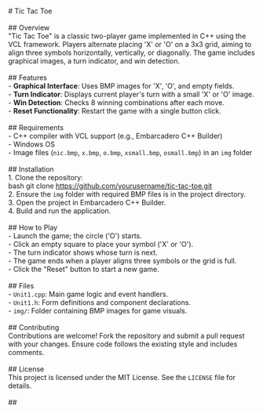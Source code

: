 <br># Tic Tac Toe<br><br>## Overview<br>"Tic Tac Toe" is a classic two-player game implemented in C++ using the VCL framework. Players alternate placing 'X' or 'O' on a 3x3 grid, aiming to align three symbols horizontally, vertically, or diagonally. The game includes graphical images, a turn indicator, and win detection.<br><br>## Features<br>- **Graphical Interface**: Uses BMP images for 'X', 'O', and empty fields.<br>- **Turn Indicator**: Displays current player's turn with a small 'X' or 'O' image.<br>- **Win Detection**: Checks 8 winning combinations after each move.<br>- **Reset Functionality**: Restart the game with a single button click.<br><br>## Requirements<br>- C++ compiler with VCL support (e.g., Embarcadero C++ Builder)<br>- Windows OS<br>- Image files (`nic.bmp`, `x.bmp`, `o.bmp`, `xsmall.bmp`, `osmall.bmp`) in an `img` folder<br><br>## Installation<br>1. Clone the repository:<br>   bash
   git clone https://github.com/yourusername/tic-tac-toe.git
   <br>2. Ensure the `img` folder with required BMP files is in the project directory.<br>3. Open the project in Embarcadero C++ Builder.<br>4. Build and run the application.<br><br>## How to Play<br>- Launch the game; the circle ('O') starts.<br>- Click an empty square to place your symbol ('X' or 'O').<br>- The turn indicator shows whose turn is next.<br>- The game ends when a player aligns three symbols or the grid is full.<br>- Click the "Reset" button to start a new game.<br><br>## Files<br>- `Unit1.cpp`: Main game logic and event handlers.<br>- `Unit1.h`: Form definitions and component declarations.<br>- `img/`: Folder containing BMP images for game visuals.<br><br>## Contributing<br>Contributions are welcome! Fork the repository and submit a pull request with your changes. Ensure code follows the existing style and includes comments.<br><br>## License<br>This project is licensed under the MIT License. See the `LICENSE` file for details.<br><br>## 
